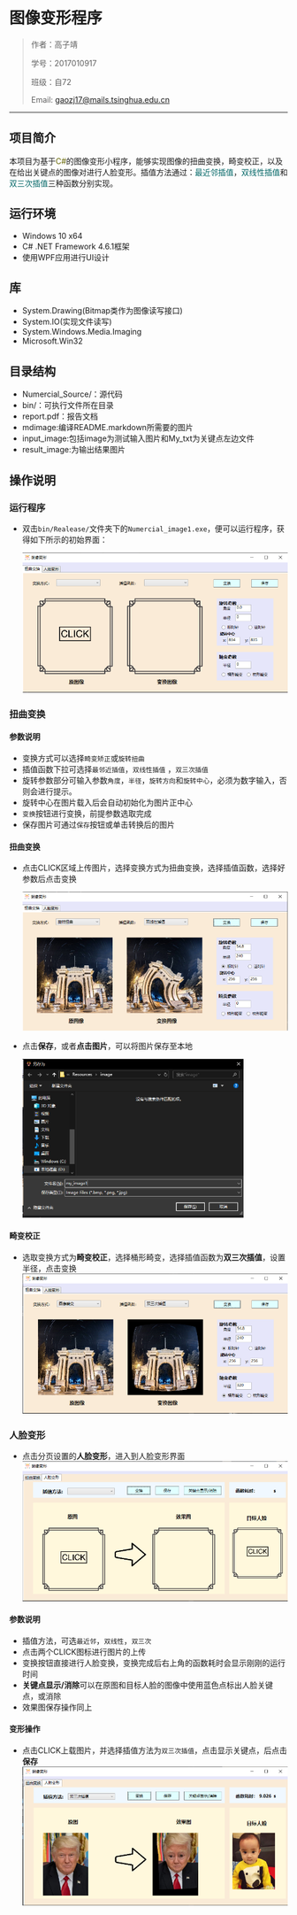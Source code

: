 # 图像变形程序

> 作者：高子靖
>
> 学号：2017010917
>
> 班级：自72
>
> Email: gaozj17@mails.tsinghua.edu.cn
-------

## 项目简介

本项目为基于<font color="#666600">C#</font>的图像变形小程序，能够实现图像的扭曲变换，畸变校正，以及在给出关键点的图像对进行人脸变形。插值方法通过：<font color="#006666">最近邻插值</font>，<font color="#006666">双线性插值</font>和<font color="#006666">双三次插值</font>三种函数分别实现。

## 运行环境
- Windows 10 x64
- C# .NET Framework 4.6.1框架
- 使用WPF应用进行UI设计

## 库
- System.Drawing(Bitmap类作为图像读写接口)
- System.IO(实现文件读写)
- System.Windows.Media.Imaging
- Microsoft.Win32

## 目录结构

- Numercial_Source/：源代码
- bin/：可执行文件所在目录
- report.pdf：报告文档
- mdimage:编译README.markdown所需要的图片
- input_image:包括image为测试输入图片和My_txt为关键点左边文件
- result_image:为输出结果图片

## 操作说明

### 运行程序
- 双击`bin/Realease/`文件夹下的`Numercial_image1.exe`，便可以运行程序，获得如下所示的初始界面：

  ![morphing](./mdimages/1-1.png)
### 扭曲变换

#### 参数说明
- 变换方式可以选择`畸变矫正`或`旋转扭曲`
- 插值函数下拉可选择`最邻近插值`，`双线性插值` ，`双三次插值`
- 旋转参数部分可输入参数`角度`，`半径`，`旋转方向`和`旋转中心`，必须为数字输入，否则会进行提示。
- 旋转中心在图片载入后会自动初始化为图片正中心
- `变换`按钮进行变换，前提参数选取完成
- 保存图片可通过`保存`按钮或单击转换后的图片

#### 扭曲变换
- 点击CLICK区域上传图片，选择变换方式为扭曲变换，选择插值函数，选择好参数后点击变换

    ![morphing](./mdimages/1-2.png)
- 点击**保存**，或者**点击图片**，可以将图片保存至本地

  <img src="./mdimages/1-3.png" width="400px" />

#### 畸变校正
- 选取变换方式为**畸变校正**，选择桶形畸变，选择插值函数为**双三次插值**，设置半径，点击变换
    ![morphing](./mdimages/1-4.png)

### 人脸变形
- 点击分页设置的**人脸变形**，进入到人脸变形界面
    ![morphing](./mdimages/1-5.png)

#### 参数说明

- 插值方法，可选`最近邻`，`双线性`，`双三次`
- 点击两个CLICK图标进行图片的上传
- 变换按钮直接进行人脸变换，变换完成后右上角的函数耗时会显示刚刚的运行时间
- **关键点显示/消除**可以在原图和目标人脸的图像中使用蓝色点标出人脸关键点，或消除
- 效果图保存操作同上

#### 变形操作
- 点击CLICK上载图片，并选择插值方法为`双三次插值`，点击显示关键点，后点击**保存**
    ![morphing](./mdimages/1-6.png)

